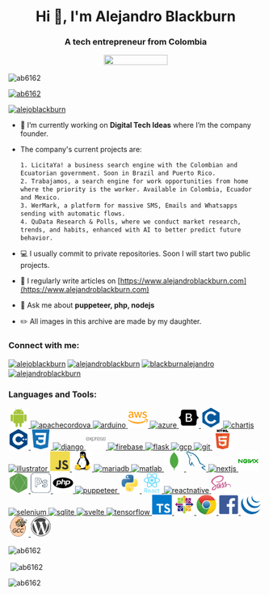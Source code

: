 <h1 align="center">Hi 👋, I'm Alejandro Blackburn</h1>
<h3 align="center">A tech entrepreneur from Colombia</h3>

<p align="center"><img src="https://github.com/AB6162/AB6162/assets/11187639/c6c61d68-f155-4dd4-b9aa-2d6b594fa767" width=50% height=50%></p>

<p align="left"> <img src="https://komarev.com/ghpvc/?username=ab6162&label=Profile%20views&color=0e75b6&style=flat" alt="ab6162" /> </p>

<p align="left"> <a href="https://github.com/ryo-ma/github-profile-trophy"><img src="https://github-profile-trophy.vercel.app/?username=ab6162" alt="ab6162" /></a> </p>

<p align="left"> <a href="https://twitter.com/alejoblackburn" target="blank"><img src="https://img.shields.io/twitter/follow/alejoblackburn?logo=twitter&style=for-the-badge" alt="alejoblackburn" /></a> </p>

- 🔭 I’m currently working on **Digital Tech Ideas** where I’m the company founder.

- The company's current projects are:

      1. LicitaYa! a business search engine with the Colombian and Ecuatorian government. Soon in Brazil and Puerto Rico.
      2. Trabajamos, a search engine for work opportunities from home where the priority is the worker. Available in Colombia, Ecuador and Mexico.
      3. WerMark, a platform for massive SMS, Emails and Whatsapps sending with automatic flows.
      4. QuData Research & Polls, where we conduct market research, trends, and habits, enhanced with AI to better predict future behavior.

- 💻 I usually commit to private repositories. Soon I will start two public projects.

- 📝 I regularly write articles on [https://www.alejandroblackburn.com](https://www.alejandroblackburn.com)

- 💬 Ask me about **puppeteer, php, nodejs**

- ✏️ All images in this archive are made by my daughter.

<h3 align="left">Connect with me:</h3>
<p align="left">
<a href="https://twitter.com/alejoblackburn" target="blank"><img align="center" src="https://raw.githubusercontent.com/rahuldkjain/github-profile-readme-generator/master/src/images/icons/Social/twitter.svg" alt="alejoblackburn" height="30" width="40" /></a>
<a href="https://linkedin.com/in/alejandroblackburn" target="blank"><img align="center" src="https://raw.githubusercontent.com/rahuldkjain/github-profile-readme-generator/master/src/images/icons/Social/linked-in-alt.svg" alt="alejandroblackburn" height="30" width="40" /></a>
<a href="https://fb.com/blackburnalejandro" target="blank"><img align="center" src="https://raw.githubusercontent.com/rahuldkjain/github-profile-readme-generator/master/src/images/icons/Social/facebook.svg" alt="blackburnalejandro" height="30" width="40" /></a>
<a href="https://instagram.com/alejandroblackburn" target="blank"><img align="center" src="https://raw.githubusercontent.com/rahuldkjain/github-profile-readme-generator/master/src/images/icons/Social/instagram.svg" alt="alejandroblackburn" height="30" width="40" /></a>
</p>

<h3 align="left">Languages and Tools:</h3>
<p align="left"> <a class="text-decoration:none !important;" href="https://developer.android.com" target="_blank" rel="noreferrer"> <img src="https://raw.githubusercontent.com/devicons/devicon/master/icons/android/android-plain.svg" alt="android" width="40" height="40"/> </a> <a class="text-decoration:none !important;" href="https://cordova.apache.org/" target="_blank" rel="noreferrer"> <img src="https://www.vectorlogo.zone/logos/apache_cordova/apache_cordova-icon.svg" alt="apachecordova" width="40" height="40"/> </a> <a class="text-decoration:none !important;" href="https://www.arduino.cc/" target="_blank" rel="noreferrer"> <img src="https://cdn.worldvectorlogo.com/logos/arduino-1.svg" alt="arduino" width="40" height="40"/> </a> <a class="text-decoration:none !important;" href="https://aws.amazon.com" target="_blank" rel="noreferrer"> <img src="https://raw.githubusercontent.com/devicons/devicon/master/icons/amazonwebservices/amazonwebservices-plain-wordmark.svg" alt="aws" width="40" height="40"/> </a> <a class="text-decoration:none !important;" href="https://azure.microsoft.com/en-in/" target="_blank" rel="noreferrer"> <img src="https://www.vectorlogo.zone/logos/microsoft_azure/microsoft_azure-icon.svg" alt="azure" width="40" height="40"/> </a> <a class="text-decoration:none !important;" href="https://getbootstrap.com" target="_blank" rel="noreferrer"> <img src="https://raw.githubusercontent.com/devicons/devicon/master/icons/bootstrap/bootstrap-plain.svg" alt="bootstrap" width="40" height="40"/> </a> <a class="text-decoration:none !important;" href="https://www.cprogramming.com/" target="_blank" rel="noreferrer"> <img src="https://raw.githubusercontent.com/devicons/devicon/master/icons/c/c-plain.svg" alt="c" width="40" height="40"/> </a> <a class="text-decoration:none !important;" href="https://www.chartjs.org" target="_blank" rel="noreferrer"> <img src="https://www.chartjs.org/media/logo-title.svg" alt="chartjs" width="40" height="40"/> </a> <a class="text-decoration:none !important;" href="https://www.w3schools.com/cpp/" target="_blank" rel="noreferrer"> <img src="https://raw.githubusercontent.com/devicons/devicon/master/icons/cplusplus/cplusplus-plain.svg" alt="cplusplus" width="40" height="40"/> </a> <a class="text-decoration:none !important;" href="https://www.w3schools.com/css/" target="_blank" rel="noreferrer"> <img src="https://raw.githubusercontent.com/devicons/devicon/master/icons/css3/css3-plain.svg" alt="css3" width="40" height="40"/> </a> <a class="text-decoration:none !important;" href="https://www.djangoproject.com/" target="_blank" rel="noreferrer"> <img src="https://cdn.worldvectorlogo.com/logos/django.svg" alt="django" width="40" height="40"/> </a> <a class="text-decoration:none !important;" href="https://expressjs.com" target="_blank" rel="noreferrer"> <img src="https://raw.githubusercontent.com/devicons/devicon/master/icons/express/express-original-wordmark.svg" alt="express" width="40" height="40"/> </a> <a class="text-decoration:none !important;" href="https://firebase.google.com/" target="_blank" rel="noreferrer"> <img src="https://www.vectorlogo.zone/logos/firebase/firebase-icon.svg" alt="firebase" width="40" height="40"/> </a> <a class="text-decoration:none !important;" href="https://flask.palletsprojects.com/" target="_blank" rel="noreferrer"> <img src="https://www.vectorlogo.zone/logos/pocoo_flask/pocoo_flask-icon.svg" alt="flask" width="40" height="40"/> </a> <a class="text-decoration:none !important;" href="https://cloud.google.com" target="_blank" rel="noreferrer"> <img src="https://www.vectorlogo.zone/logos/google_cloud/google_cloud-icon.svg" alt="gcp" width="40" height="40"/> </a> <a class="text-decoration:none !important;" href="https://git-scm.com/" target="_blank" rel="noreferrer"> <img src="https://www.vectorlogo.zone/logos/git-scm/git-scm-icon.svg" alt="git" width="40" height="40"/> </a> <a class="text-decoration:none !important;" href="https://www.w3.org/html/" target="_blank" rel="noreferrer"> <img src="https://raw.githubusercontent.com/devicons/devicon/master/icons/html5/html5-original-wordmark.svg" alt="html5" width="40" height="40"/> </a> <a class="text-decoration:none !important;" href="https://www.adobe.com/in/products/illustrator.html" target="_blank" rel="noreferrer"> <img src="https://www.vectorlogo.zone/logos/adobe_illustrator/adobe_illustrator-icon.svg" alt="illustrator" width="40" height="40"/> </a> <a class="text-decoration:none !important;" href="https://developer.mozilla.org/en-US/docs/Web/JavaScript" target="_blank" rel="noreferrer"> <img src="https://raw.githubusercontent.com/devicons/devicon/master/icons/javascript/javascript-original.svg" alt="javascript" width="40" height="40"/> </a> <a class="text-decoration:none !important;" href="https://www.linux.org/" target="_blank" rel="noreferrer"> <img src="https://raw.githubusercontent.com/devicons/devicon/master/icons/linux/linux-original.svg" alt="linux" width="40" height="40"/> </a> <a class="text-decoration:none !important;" href="https://mariadb.org/" target="_blank" rel="noreferrer"> <img src="https://www.vectorlogo.zone/logos/mariadb/mariadb-icon.svg" alt="mariadb" width="40" height="40"/> </a> <a class="text-decoration:none !important;" href="https://www.mathworks.com/" target="_blank" rel="noreferrer"> <img src="https://upload.wikimedia.org/wikipedia/commons/2/21/Matlab_Logo.png" alt="matlab" width="40" height="40"/> </a> <a class="text-decoration:none !important;" href="https://www.mongodb.com/" target="_blank" rel="noreferrer"> <img src="https://raw.githubusercontent.com/devicons/devicon/master/icons/mongodb/mongodb-plain.svg" alt="mongodb" width="40" height="40"/> </a> <a class="text-decoration:none !important;" href="https://www.mysql.com/" target="_blank" rel="noreferrer"> <img src="https://raw.githubusercontent.com/devicons/devicon/master/icons/mysql/mysql-plain.svg" alt="mysql" width="40" height="40"/> </a> <a class="text-decoration:none !important;" href="https://nextjs.org/" target="_blank" rel="noreferrer"> <img src="https://cdn.worldvectorlogo.com/logos/nextjs-2.svg" alt="nextjs" width="40" height="40"/> </a> <a class="text-decoration:none !important;" href="https://www.nginx.com" target="_blank" rel="noreferrer"> <img src="https://raw.githubusercontent.com/devicons/devicon/master/icons/nginx/nginx-original.svg" alt="nginx" width="40" height="40"/> </a> <a class="text-decoration:none !important;" href="https://nodejs.org" target="_blank" rel="noreferrer"> <img src="https://raw.githubusercontent.com/devicons/devicon/master/icons/nodejs/nodejs-plain.svg" alt="nodejs" width="40" height="40"/> </a> <a class="text-decoration:none !important;" href="https://www.photoshop.com/en" target="_blank" rel="noreferrer"> <img src="https://raw.githubusercontent.com/devicons/devicon/master/icons/photoshop/photoshop-line.svg" alt="photoshop" width="40" height="40"/> </a> <a class="text-decoration:none !important;" href="https://www.php.net" target="_blank" rel="noreferrer"> <img src="https://raw.githubusercontent.com/devicons/devicon/master/icons/php/php-plain.svg" alt="php" width="40" height="40"/> </a> <a class="text-decoration:none !important;" href="https://github.com/puppeteer/puppeteer" target="_blank" rel="noreferrer"> <img src="https://www.vectorlogo.zone/logos/pptrdev/pptrdev-official.svg" alt="puppeteer" width="40" height="40"/> </a> <a class="text-decoration:none !important;" href="https://www.python.org" target="_blank" rel="noreferrer"> <img src="https://raw.githubusercontent.com/devicons/devicon/master/icons/python/python-original.svg" alt="python" width="40" height="40"/> </a> <a class="text-decoration:none !important;" href="https://reactjs.org/" target="_blank" rel="noreferrer"> <img src="https://raw.githubusercontent.com/devicons/devicon/master/icons/react/react-original-wordmark.svg" alt="react" width="40" height="40"/> </a> <a class="text-decoration:none !important;" href="https://reactnative.dev/" target="_blank" rel="noreferrer"> <img src="https://reactnative.dev/img/header_logo.svg" alt="reactnative" width="40" height="40"/> </a> <a class="text-decoration:none !important;" href="https://sass-lang.com" target="_blank" rel="noreferrer"> <img src="https://raw.githubusercontent.com/devicons/devicon/master/icons/sass/sass-original.svg" alt="sass" width="40" height="40"/> </a> <a class="text-decoration:none !important;" href="https://www.selenium.dev" target="_blank" rel="noreferrer"> <img src="https://raw.githubusercontent.com/detain/svg-logos/780f25886640cef088af994181646db2f6b1a3f8/svg/selenium-logo.svg" alt="selenium" width="40" height="40"/> </a> <a class="text-decoration:none !important;" href="https://www.sqlite.org/" target="_blank" rel="noreferrer"> <img src="https://www.vectorlogo.zone/logos/sqlite/sqlite-icon.svg" alt="sqlite" width="40" height="40"/> </a> <a class="text-decoration:none !important;" href="https://svelte.dev" target="_blank" rel="noreferrer"> <img src="https://upload.wikimedia.org/wikipedia/commons/1/1b/Svelte_Logo.svg" alt="svelte" width="40" height="40"/> </a> <a class="text-decoration:none !important;" href="https://www.tensorflow.org" target="_blank" rel="noreferrer"> <img src="https://www.vectorlogo.zone/logos/tensorflow/tensorflow-icon.svg" alt="tensorflow" width="40" height="40"/> </a> <a class="text-decoration:none !important;" href="https://www.typescriptlang.org/" target="_blank" rel="noreferrer"> <img src="https://raw.githubusercontent.com/devicons/devicon/master/icons/typescript/typescript-original.svg" alt="typescript" width="40" height="40"/> </a> <a class="text-decoration:none !important;" href="https://www.centos.org/" target="_blank" rel="noreferrer"> <img src="https://raw.githubusercontent.com/devicons/devicon/master/icons/centos/centos-original.svg" alt="typescript" width="40" height="40"/> </a> <a class="text-decoration:none !important;" href="https://chrome.google.com/" target="_blank" rel="noreferrer"> <img src="https://raw.githubusercontent.com/devicons/devicon/master/icons/chrome/chrome-original.svg" alt="typescript" width="40" height="40"/> </a> <a class="text-decoration:none !important;" href="https://www.facebook.com/" target="_blank" rel="noreferrer"> <img src="https://raw.githubusercontent.com/devicons/devicon/master/icons/facebook/facebook-original.svg" alt="typescript" width="40" height="40"/> </a> <a class="text-decoration:none !important;" href="https://www.jquery.com/" target="_blank" rel="noreferrer"> <img src="https://raw.githubusercontent.com/devicons/devicon/master/icons/jquery/jquery-original.svg" alt="typescript" width="40" height="40"/> </a> <a class="text-decoration:none !important;" href="https://www.gcc.gnu.org/" target="_blank" rel="noreferrer"> <img src="https://raw.githubusercontent.com/devicons/devicon/master/icons/gcc/gcc-original.svg" alt="typescript" width="40" height="40"/> </a> <a class="text-decoration:none !important;" href="https://www.wordpress.com/" target="_blank" rel="noreferrer"> <img src="https://raw.githubusercontent.com/devicons/devicon/master/icons/wordpress/wordpress-plain.svg" alt="typescript" width="40" height="40"/> </a> </p>

<p><img align="center" src="https://github-readme-streak-stats.herokuapp.com/?user=ab6162&" alt="ab6162" /></p>
<p>&nbsp;<img align="center" src="https://github-readme-stats.vercel.app/api?username=ab6162&show_icons=true&locale=en" alt="ab6162" /></p>


<p><img align="left" src="https://github-readme-stats.vercel.app/api/top-langs?username=ab6162&show_icons=true&locale=en&layout=compact" alt="ab6162" /></p>

<!--
**AB6162/AB6162** is a ✨ _special_ ✨ repository because its `README.md` (this file) appears on your GitHub profile.

Here are some ideas to get you started:

- 🔭 I’m currently working on ...
- 🌱 I’m currently learning ...
- 👯 I’m looking to collaborate on ...
- 🤔 I’m looking for help with ...
- 💬 Ask me about ...
- 📫 How to reach me: ...
- 😄 Pronouns: ...
- ⚡ Fun fact: ...
-->

